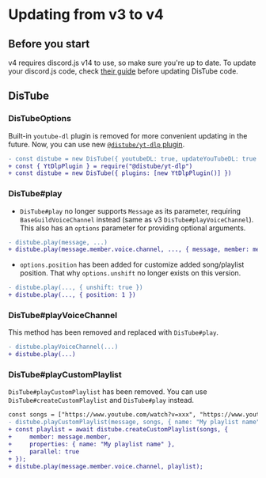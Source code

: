 # Updating from v3 to v4

## Before you start

v4 requires discord.js v14 to use, so make sure you're up to date. To update your discord.js code, check [their guide](https://discordjs.guide/) before updating DisTube code.

## DisTube

### DisTubeOptions

Built-in `youtube-dl` plugin is removed for more convenient updating in the future. Now, you can use new [`@distube/yt-dlp` plugin](https://www.npmjs.com/package/@distube/yt-dlp).

```diff
- const distube = new DisTube({ youtubeDL: true, updateYouTubeDL: true })
+ const { YtDlpPlugin } = require("@distube/yt-dlp")
+ const distube = new DisTube({ plugins: [new YtDlpPlugin()] })
```

### DisTube#play

-   `DisTube#play` no longer supports `Message` as its parameter, requiring `BaseGuildVoiceChannel` instead (same as v3 `DisTube#playVoiceChannel`). This also has an `options` parameter for providing optional arguments.

```diff
- distube.play(message, ...)
+ distube.play(message.member.voice.channel, ..., { message, member: message.member })
```

-   `options.position` has been added for customize added song/playlist position. That why `options.unshift` no longer exists on this version.

```diff
- distube.play(..., { unshift: true })
+ distube.play(..., { position: 1 })
```

### DisTube#playVoiceChannel

This method has been removed and replaced with `DisTube#play`.

```diff
- distube.playVoiceChannel(...)
+ distube.play(...)
```

### DisTube#playCustomPlaylist

`DisTube#playCustomPlaylist` has been removed. You can use `DisTube#createCustomPlaylist` and `DisTube#play` instead.

```diff
const songs = ["https://www.youtube.com/watch?v=xxx", "https://www.youtube.com/watch?v=yyy"];
- distube.playCustomPlaylist(message, songs, { name: "My playlist name" });
+ const playlist = await distube.createCustomPlaylist(songs, {
+     member: message.member,
+     properties: { name: "My playlist name" },
+     parallel: true
+ });
+ distube.play(message.member.voice.channel, playlist);
```
